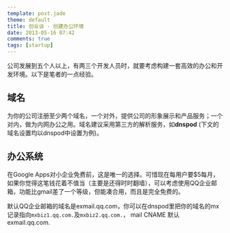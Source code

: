 ```yaml
---
template: post.jade
theme: default
title: 创业谈 - 创建办公环境
date: 2013-05-16 07:42
comments: true
tags: [startup]
---
```


公司发展到五个人以上，有两三个开发人员时，就要考虑构建一套高效的办公和开发环境。以下是笔者的一点经验。

## 域名

为你的公司注册至少两个域名，一个对外，提供公司的形象展示和产品服务；一个对内，做为内网办公之用。域名建议采用第三方的解析服务，如**dnspod** (下文的域名设置均以dnspod中设置为例)。

## 办公系统

在Google Apps对小企业免费前，这是唯一的选择。可惜现在每用户要$5每月，如果你觉得这笔钱花着不值当（主要是还得时时翻墙），可以考虑使用QQ企业邮箱，功能比gmail差了一个等级，但能凑合用，而且是完全免费的。

默认QQ企业邮箱的域名是exmail.qq.com，你可以在dnspod里把你的域名的mx记录指向``mxbiz1.qq.com.``及``mxbiz2.qq.com.``，
mail
CNAME
默认
exmail.qq.com.

